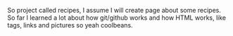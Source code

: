 So project called recipes, I assume I will create page about some recipes.
So far I learned a lot about how git/github works and how HTML works, like tags, links and pictures
so yeah coolbeans.